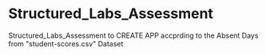 # Structured_Labs_Assessment

 Structured_Labs_Assessment to CREATE APP accprding to the Absent Days from "student-scores.csv" Dataset
